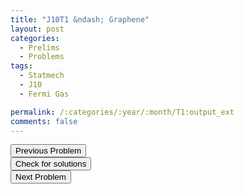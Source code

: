 ```yaml
---
title: "J10T1 &ndash; Graphene"
layout: post
categories:
  - Prelims
  - Problems
tags:
  - Statmech
  - J10
  - Fermi Gas

permalink: /:categories/:year/:month/T1:output_ext
comments: false
---
```

<object data="2010J1T.pdf" type="application/pdf" width="100%" height="500"></object>

<div class='navbar'>
	<div float='left'><button onclick="window.location='Q3.html'" >Previous Problem</button></div>
	<div float='center'><button onclick="window.location='https://princetonprelim.com/prelim/24/'">Check for solutions</button></div>
	<div float='right'><button onclick="window.location='T2.html'" > Next Problem</button></div>
</div>
